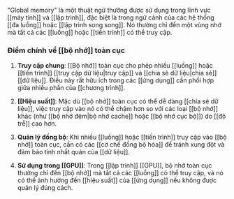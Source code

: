 "Global memory" là một thuật ngữ thường được sử dụng trong lĩnh vực [[máy tính]] và [[lập trình]], đặc biệt là trong ngữ cảnh của các hệ thống [[đa luồng]] hoặc [[lập trình song song]]. Nó thường chỉ đến một vùng nhớ mà tất cả các [[luồng]] hoặc [[tiến trình]] có thể truy cập. 

### Điểm chính về [[bộ nhớ]] toàn cục

1. **Truy cập chung**: [[Bộ nhớ]] toàn cục cho phép nhiều [[luồng]] hoặc [[tiến trình]] [[truy cập dữ liệu|truy cập]] và [[chia sẻ dữ liệu|chia sẻ]] [[dữ liệu]]. Điều này rất hữu ích trong các [[ứng dụng]] cần phối hợp giữa nhiều phần của [[chương trình]].
    
2. **[[Hiệu suất]]**: Mặc dù [[bộ nhớ]] toàn cục có thể dễ dàng [[chia sẻ dữ liệu]], việc truy cập vào nó có thể chậm hơn so với các loại [[bộ nhớ]] khác (như [[bộ nhớ đệm|bộ nhớ cache]] hoặc [[bộ nhớ cục bộ]]) do [[độ trễ]] cao hơn.
    
3. **Quản lý đồng bộ**: Khi nhiều [[luồng]] hoặc [[tiến trình]] truy cập vào [[bộ nhớ]] toàn cục, cần có các [[cơ chế đồng bộ hóa]] để tránh xung đột và đảm bảo tính nhất quán của [[dữ liệu]].
    
4. **Sử dụng trong [[GPU]]**: Trong [[lập trình]] [[GPU]], bộ nhớ toàn cục thường chỉ đến [[bộ nhớ]] mà tất cả các [[luồng]] có thể truy cập, và nó có thể ảnh hưởng đến [[hiệu suất]] của [[ứng dụng]] nếu không được quản lý đúng cách.